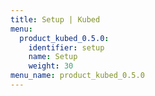 ```yaml
---
title: Setup | Kubed
menu:
  product_kubed_0.5.0:
    identifier: setup
    name: Setup
    weight: 30
menu_name: product_kubed_0.5.0
---
```

